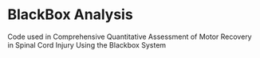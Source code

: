 # BlackBox Analysis
Code used in Comprehensive Quantitative Assessment of Motor Recovery in Spinal Cord Injury Using the Blackbox System
